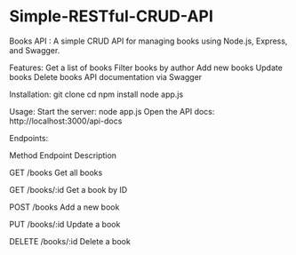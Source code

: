 # Simple-RESTful-CRUD-API
Books API :
A simple CRUD API for managing books using Node.js, Express, and Swagger.

Features:
Get a list of books
Filter books by author
Add new books
Update books
Delete books
API documentation via Swagger

Installation:
git clone <repo-url>
cd <project-folder>
npm install
node app.js

Usage:
Start the server: node app.js
Open the API docs: http://localhost:3000/api-docs

Endpoints:

Method		Endpoint		Description

GET			  /books	    Get all books

GET			  /books/:id	Get a book by ID

POST		  /books		  Add a new book

PUT			  /books/:id	Update a book

DELETE		/books/:id  Delete a book
